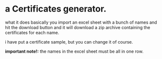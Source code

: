 <h1>a Certificates generator.</h1>
what it does basically you import an excel sheet with a bunch of names and hit the download button and it will download a zip archive containing the certificates for each name. 

i have put a certificate sample, but you can change it of course.

<b>important note!:</b> the names in the excel sheet must be all in one row.
